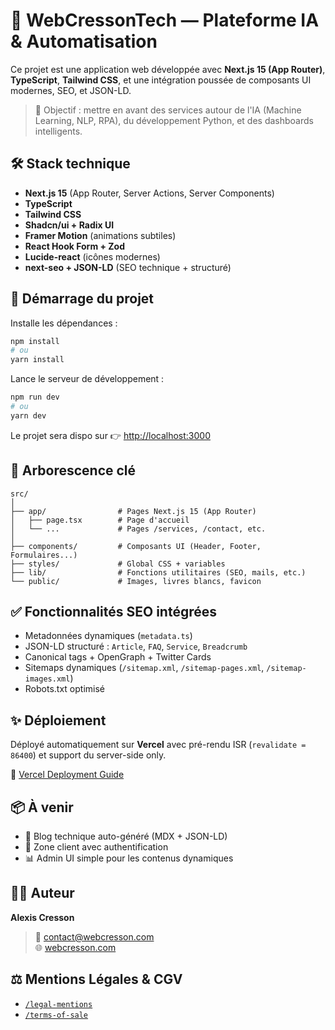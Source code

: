 # 🚀 WebCressonTech — Plateforme IA & Automatisation

Ce projet est une application web développée avec **Next.js 15 (App Router)**, **TypeScript**, **Tailwind CSS**, et une intégration poussée de composants UI modernes, SEO, et JSON-LD.

> 🧠 Objectif : mettre en avant des services autour de l'IA (Machine Learning, NLP, RPA), du développement Python, et des dashboards intelligents.



## 🛠 Stack technique

- **Next.js 15** (App Router, Server Actions, Server Components)
- **TypeScript**
- **Tailwind CSS**
- **Shadcn/ui + Radix UI**
- **Framer Motion** (animations subtiles)
- **React Hook Form + Zod**
- **Lucide-react** (icônes modernes)
- **next-seo + JSON-LD** (SEO technique + structuré)



## 🚧 Démarrage du projet

Installe les dépendances :

```bash
npm install
# ou
yarn install
```

Lance le serveur de développement :

```bash
npm run dev
# ou
yarn dev
```

Le projet sera dispo sur 👉 [http://localhost:3000](http://localhost:3000)



## 📁 Arborescence clé

```
src/
│
├── app/                # Pages Next.js 15 (App Router)
│   ├── page.tsx        # Page d'accueil
│   └── ...             # Pages /services, /contact, etc.
│
├── components/         # Composants UI (Header, Footer, Formulaires...)
├── styles/             # Global CSS + variables
├── lib/                # Fonctions utilitaires (SEO, mails, etc.)
└── public/             # Images, livres blancs, favicon
```



## ✅ Fonctionnalités SEO intégrées

- Metadonnées dynamiques (`metadata.ts`)
- JSON-LD structuré : `Article`, `FAQ`, `Service`, `Breadcrumb`
- Canonical tags + OpenGraph + Twitter Cards
- Sitemaps dynamiques (`/sitemap.xml`, `/sitemap-pages.xml`, `/sitemap-images.xml`)
- Robots.txt optimisé



## ✨ Déploiement

Déployé automatiquement sur **Vercel** avec pré-rendu ISR (`revalidate = 86400`) et support du server-side only.

🔗 [Vercel Deployment Guide](https://nextjs.org/docs/app/building-your-application/deploying)



## 📦 À venir

- 💬 Blog technique auto-généré (MDX + JSON-LD)
- 🔐 Zone client avec authentification
- 📊 Admin UI simple pour les contenus dynamiques



## 👨‍💻 Auteur

**Alexis Cresson**  
> 📧 [contact@webcresson.com](mailto:contact@webcresson.com)  
> 🌐 [webcresson.com](https://webcresson.com)



## ⚖️ Mentions Légales & CGV

- [`/legal-mentions`](https://webcresson.com/legal-mentions)
- [`/terms-of-sale`](https://webcresson.com/terms-of-sale)